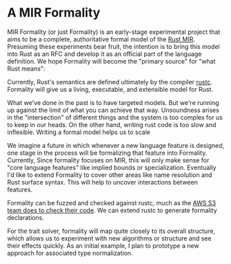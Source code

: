 # A MIR Formality

MIR Formality (or just Formality) is an early-stage experimental project that aims to be
a complete, authoritative formal model of the [Rust MIR][].
Presuming these experiments bear fruit,
the intention is to bring this model into Rust as an RFC
and develop it as an official part of the language definition.
We hope Formality will become the "primary source" for "what Rust means":

<!-- The goal of this document is to explain the high-level structure as well -->
<!-- as giving a sense for the overall development roadmap we have in mind. -->

Currently, Rust's semantics are defined ultimately by the compiler [rustc][].
Formality will give us a living, executable, and extensible model for Rust.

What we've done in the past is to have targeted models.
But we're running up against the limit of what you can achieve that way.
Unsoundness arises in the "intersection" of different things
and the system is too complex for us to keep in our heads.
On the other hand, writing rust code is too slow and inflexible.
Writing a formal model helps us to scale

We imagine a future in which whenever a new language feature is designed,
one stage in the process will be formalizing that feature into Formality.
Currently, Since formality focuses on MIR, this will only make sense for "core language features"
like implied bounds or specialization.
Eventually I'd like to extend Formality to cover other areas
like name resolution and Rust surface syntax.
This will help to uncover interactions between features.

Formality can be fuzzed and checked against rustc,
much as the [AWS S3 team does to check their code][].
We can extend rustc to generate formality declarations.

For the trait solver, formality will map quite closely to its overall structure,
which allows us to experiment with new algorithms or structure and see their effects quickly.
As an initial example, I plan to prototype a new approach for associated type normalization.

<!--
I had originally hoped that chalk could serve as a kind of "executable semantics" for Rust.
The idea was that the separation between "generating clauses" and "the solver"
would allow us to specify how Rust works on a high-enough level that the code is nicely generic.
Over time, though, I've become convinced that this approach won't scale.
There is a lot of "incidental complexity" that is created by integrating chalk into rustc,
as well as engineering for efficiency.
Ultimately, I don't see chalk being sufficiently malleable for our purposes.
-->

[rust MIR]: https://rustc-dev-guide.rust-lang.org/mir/index.html
[AWS S3 team does to check their code]: https://www.amazon.science/publications/using-lightweight-formal-methods-to-validate-a-key-value-storage-node-in-amazon-s3
[rustc]: https://github.com/rust-lang/rust/compiler/
